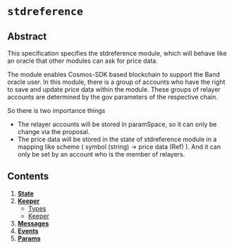 <!--
order: 0
title: Oracle Overview
parent:
  title: "oracle"
-->
# `stdreference`

## Abstract

This specification specifies the stdreference module, which will behave like an oracle that other modules can ask for price data.

The module enables Cosmos-SDK based blockchain to support the Band oracle user. In this module, there is a group of accounts who have the right to save and update price data within the module. These groups of relayer accounts are determined by the gov parameters of the respective chain.

So there is two importance things

- The relayer accounts will be stored in paramSpace, so it can only be change via the proposal.
- The price data will be stored in the state of stdreference module in a mapping like scheme ( symbol (string) -> price data (Ref) ). And it can only be set by an account who is the member of relayers.

## Contents

1. **[State](01_state.md)**
2. **[Keeper](02_keeper.md)**
   - [Types](02_keeper.md#Types)
   - [Keeper](02_keeper.md#Keeper)
3. **[Messages](03_messages.md)**
4. **[Events](04_events.md)**
5. **[Params](05_params.md)**
